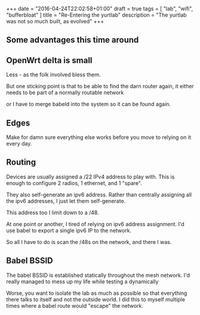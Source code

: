 +++
date = "2016-04-24T22:02:58+01:00"
draft = true
tags = [ "lab", "wifi", "bufferbloat" ]
title = "Re-Entering the yurtlab"
description = "The yurtlab was not so much built, as evolved"
+++

## Some advantages this time around

## OpenWrt delta is small

Less - as the folk involved bless them.

But one sticking point is that to be able to find the darn router again, it either needs to be part of a normally routable network

or I have to merge babeld into the system so it can be found again.


## Edges

Make for damn sure everything else works before you move to relying on it every day.

## Routing

Devices are usually assigned a /22 IPv4 address to play with. This is enough
to configure 2 radios, 1 ethernet, and 1 "spare".

They also self-generate an ipv6 address. Rather than centrally assigning all the
ipv6 addresses, I just let them self-generate.

This address too I limit down to a /48.

At one point or another, I tired of relying on ipv6 address assignment. I'd use
babel to export a single ipv6 IP to the network.  

So all I have to do is scan the /48s on the network, and there I was.

## Babel BSSID

The babel BSSID is established statically throughout the mesh network.
I'd really managed to mess up my life while testing a dynamically

Worse, you want to isolate the lab as much as possible so that everything there
talks to itself and not the outside world. I did this to myself multiple times
where a babel route would "escape" the network.

## 
